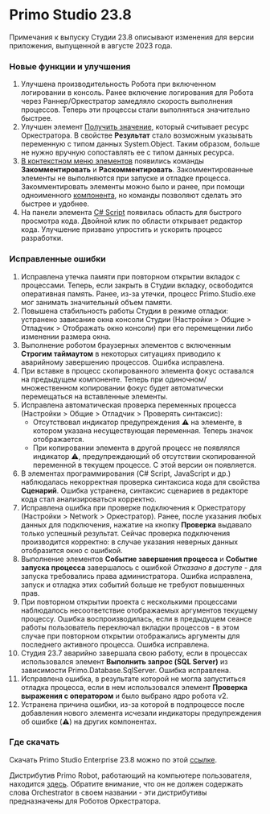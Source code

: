 # Primo Studio 23.8
Примечания к выпуску Студии 23.8 описывают изменения для версии приложения, выпущенной в августе 2023 года.

### Новые функции и улучшения

1. Улучшена производительность Робота при включенном логировании в консоль. Ранее включение логирования для Робота через Раннер/Оркестратор замедляло скорость выполнения процессов. Теперь эти процессы стали выполняться значительно быстрее.
1. Улучшен элемент [Получить значение](https://docs.primo-rpa.ru/primo-rpa/g_elements/el_basic/els_orch/els_assets/el_orch_getvalue), который считывает ресурс Оркестратора. В свойстве **Результат** стало возможным указывать переменную с типом данных System.Object. Таким образом, больше не нужно вручную сопоставлять ее с типом данных ресурса. 
1. [В контекстном меню элементов](https://docs.primo-rpa.ru/primo-rpa/primo-studio/process/elements#kontekstnoe-menyu) появились команды **Закомментировать** и **Раскомментировать**. Закомментированные элементы не выполняются при запуске и отладке процесса. Закомментировать элементы можно было и ранее, при помощи одноименного [компонента](https://docs.primo-rpa.ru/primo-rpa/g_elements/el_basic/els_logic/el_logic_commentout), но команды позволяют сделать это быстрее и удобнее.
1. На панели элемента [C# Script](https://docs.primo-rpa.ru/primo-rpa/g_elements/el_basic/els_prog/el_prog_cs) появилась область для быстрого просмотра кода. Двойной клик по области открывает редактор кода. Улучшение призвано упростить и ускорить процесс разработки.

### Исправленные ошибки

1. Исправлена утечка памяти при повторном открытии вкладок с процессами. Теперь, если закрыть в Студии вкладку, освободится оперативная память. Ранее, из-за утечки, процесс Primo.Studio.exe мог занимать значительный объем памяти. 
1. Повышена стабильность работы Студии в режиме отладки: устранено зависание окна консоли Студии (Настройки > Общие > Отладчик > Отображать окно консоли) при его перемещении либо изменении размера окна. 
1. Выполнение роботом браузерных элементов с включенным **Строгим таймаутом** в некоторых ситуациях приводило к аварийному завершению процессов. Ошибка исправлена.
1. При вставке в процесс скопированного элемента фокус оставался на предыдущем компоненте. Теперь при одиночном/множественном копировании фокус будет автоматически перемещаться на вставленные элементы.
1. Исправлена автоматическая проверка переменных процесса (Настройки > Общие > Отладчик > Проверять синтаксис):
   * Отсутствовал индикатор предупреждения ⚠️ на элементе, в котором указана несуществующая переменная. Теперь значок отображается.
   * При копировании элемента в другой процесс не появлялся индикатор ⚠️, предупреждающий об отсутствии скопированной переменной в текущем процессе. С этой версии он появляется.
1. В элементах программирования (C# Script, JavaScript и др.) наблюдалась некорректная проверка синтаксиса кода для свойства **Сценарий**. Ошибка устранена, синтаксис сценариев в редакторе кода стал анализироваться корректно.
1. Исправлена ошибка при проверке подключения к Оркестратору (Настройки > Network > Оркестратор). Ранее, после указания любых данных для подключения, нажатие на кнопку **Проверка** выдавало только успешный результат. Сейчас проверка подключения производится корректно: в случае указания неверных данных отобразится окно с ошибкой.
1. Выполнение элементов **Событие завершения процесса** и **Событие запуска процесса** завершалось с ошибкой *Отказано в доступе* - для запуска требовались права администратора. Ошибка исправлена, запуск и отладка этих событий больше не требуют повышенных прав. 
1. При повторном открытии проекта с несколькими процессами наблюдалось несоответствие отображаемых аргументов текущему процессу. Ошибка воспроизводилась, если в предыдущем сеансе работы пользователь переключал вкладки процессов - в этом случае при повторном открытии отображались аргументы для последнего активного процесса. Ошибка исправлена.
1. Студия 23.7 аварийно завершала свою работу, если в процессах использовался элемент **Выполнить запрос (SQL Server)** из зависимости Primo.Database.SqlServer. Ошибка исправлена.
1. Исправлена ошибка, в результате которой не могла запуститься отладка процесса, если в нем использовался элемент **Проверка выражения с оператором** и было выбрано ядро робота v2.
1. Устранена причина ошибки, из-за которой в подпроцессе после добавления нового элемента исчезали индикаторы предупреждения об ошибке (⚠️) на других компонентах.

### Где скачать 
Скачать Primo Studio Enterprise 23.8 можно по этой [ссылке](http://disk3.primo-rpa.ru/index.php/s/t9BHBjR6PP06Yax?path=%2FRelease%2FStudio).

Дистрибутив Primo Robot, работающий на компьютере пользователя, находится [здесь](http://disk3.primo-rpa.ru/index.php/s/t9BHBjR6PP06Yax?path=%2FRelease%2FRobot). Обратите внимание, что он не должен содержать слова Orchestrator в своем названии - эти дистрибутивы предназначены для Роботов Оркестратора.







